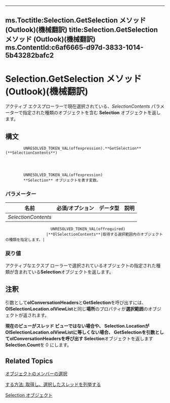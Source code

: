 

---
ms.Toctitle:Selection.GetSelection メソッド (Outlook)(機械翻訳)
title:Selection.GetSelection メソッド (Outlook)(機械翻訳)
ms.ContentId:c6af6665-d97d-3833-1014-5b43282bafc2
---
# Selection.GetSelection メソッド (Outlook)(機械翻訳)




アクティブ エクスプローラーで現在選択されている、*SelectionContents* パラメーターで指定された種類のオブジェクトを含む **Selection** オブジェクトを返します。

## 構文

            UNRESOLVED_TOKEN_VAL(offexpression).**GetSelection**(**SelectionContents**)




            UNRESOLVED_TOKEN_VAL(offexpression)
            **Selection** オブジェクトを表す変数。

### パラメーター

|**名前**|**必須/オプション**|**データ型**|**説明**|
|---|---|---|---|
|*SelectionContents*|
                        UNRESOLVED_TOKEN_VAL(offrequired)
                      |**OlSelectionContents**|取得する選択範囲内のオブジェクトの種類を指定します。|



### 戻り値
アクティブなエクスプ ローラーで選択されているオブジェクトの指定された種類が含まれている**Selection**オブジェクトを返します。





## 注釈
引数として**olConversationHeaders**と**GetSelection**を呼び出すには、 **OlSelectionLocation.olViewList**と同じ**場所**のプロパティが**選択範囲**のオブジェクトが返されます。



**現在のビューがスレッド ビューではない場合や、 Selection.LocationがOlSelectionLocation.olViewListに等しくない場合、 GetSelectionを引数としてolConversationHeadersを呼び出す Selection**オブジェクトを返します**Selection.Count**を 0 にします。



## Related Topics

[オブジェクトのメンバーの選択](c79922d4-aa76-ff48-f163-8161fa1ae0a8.md)

[する方法: 取得し、選択したスレッドを列挙する](3bba1e98-b2eb-c53d-354a-bdd899b65a59.md)

[Selection オブジェクト](0b06a3ce-0445-db8f-e6e8-bb7bd469c50f.md)





